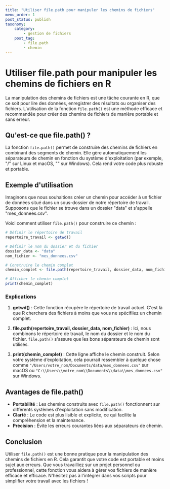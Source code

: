 ```yaml
---
title: "Utiliser file.path pour manipuler les chemins de fichiers"
menu_order: 1
post_status: publish
taxonomy:
    category:
        - gestion de fichiers
    post_tag:
        - file.path
        - chemin
---
```


# Utiliser file.path pour manipuler les chemins de fichiers en R

La manipulation des chemins de fichiers est une tâche courante en R, que ce soit pour lire des données, enregistrer des résultats ou organiser des fichiers. L'utilisation de la fonction `file.path()` est une méthode efficace et recommandée pour créer des chemins de fichiers de manière portable et sans erreur.

## Qu'est-ce que file.path() ?

La fonction `file.path()` permet de construire des chemins de fichiers en combinant des segments de chemin. Elle gère automatiquement les séparateurs de chemin en fonction du système d'exploitation (par exemple, "/" sur Linux et macOS, "\" sur Windows). Cela rend votre code plus robuste et portable.

## Exemple d'utilisation

Imaginons que nous souhaitions créer un chemin pour accéder à un fichier de données situé dans un sous-dossier de notre répertoire de travail. Supposons que le fichier se trouve dans un dossier "data" et s'appelle "mes_donnees.csv".

Voici comment utiliser `file.path()` pour construire ce chemin :

```r
# Définir le répertoire de travail
repertoire_travail <- getwd()

# Définir le nom du dossier et du fichier
dossier_data <- "data"
nom_fichier <- "mes_donnees.csv"

# Construire le chemin complet
chemin_complet <- file.path(repertoire_travail, dossier_data, nom_fichier)

# Afficher le chemin complet
print(chemin_complet)
```

### Explications

1. **getwd()** : Cette fonction récupère le répertoire de travail actuel. C'est là que R cherchera des fichiers à moins que vous ne spécifiiez un chemin complet.
   
2. **file.path(repertoire_travail, dossier_data, nom_fichier)** : Ici, nous combinons le répertoire de travail, le nom du dossier et le nom du fichier. `file.path()` s'assure que les bons séparateurs de chemin sont utilisés.

3. **print(chemin_complet)** : Cette ligne affiche le chemin construit. Selon votre système d’exploitation, cela pourrait ressembler à quelque chose comme `"/Users/votre_nom/Documents/data/mes_donnees.csv"` sur macOS ou `"C:\\Users\\votre_nom\\Documents\\data\\mes_donnees.csv"` sur Windows.

## Avantages de file.path()

- **Portabilité** : Les chemins construits avec `file.path()` fonctionnent sur différents systèmes d'exploitation sans modification.
- **Clarté** : Le code est plus lisible et explicite, ce qui facilite la compréhension et la maintenance.
- **Précision** : Évite les erreurs courantes liées aux séparateurs de chemin.

## Conclusion

Utiliser `file.path()` est une bonne pratique pour la manipulation des chemins de fichiers en R. Cela garantit que votre code est portable et moins sujet aux erreurs. Que vous travailliez sur un projet personnel ou professionnel, cette fonction vous aidera à gérer vos fichiers de manière efficace et efficace. N'hésitez pas à l'intégrer dans vos scripts pour simplifier votre travail avec les fichiers !

